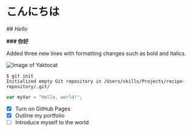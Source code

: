 # こんにちは
_## Hello_

**### 你好**

Added three new lines with formatting changes such as bold and italics.

![Image of Yaktocat](https://octodex.github.com/images/yaktocat.png)

```
$ git init
Initialized empty Git repository in /Users/skills/Projects/recipe-repository/.git/
```

``` javascript
var myVar = "Hello, world!";
```
- [x] Turn on GitHub Pages
- [x] Outline my portfolio
- [ ] Introduce myself to the world
